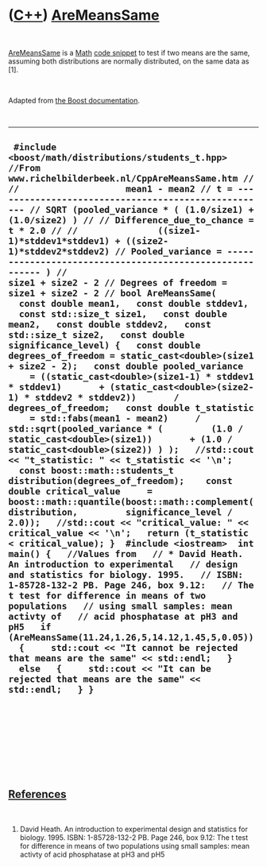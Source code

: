 



 

 

 

 

 

([C++](Cpp.md)) [AreMeansSame](CppAreMeansSame.md)
====================================================

 

[AreMeansSame](CppAreMeansSame.md) is a [Math](CppMath.md) [code
snippet](CppCodeSnippets.md) to test if two means are the same,
assuming both distributions are normally distributed, on the same data
as \[1\].

 

Adapted from [the Boost
documentation](http://www.boost.org/doc/libs/1_42_0/libs/math/doc/sf_and_dist/html/math_toolkit/dist/stat_tut/weg/st_eg/two_sample_students_t.html).

 

  -----------------------------------------------------------------------------------------------------------------------------------------------------------------------------------------------------------------------------------------------------------------------------------------------------------------------------------------------------------------------------------------------------------------------------------------------------------------------------------------------------------------------------------------------------------------------------------------------------------------------------------------------------------------------------------------------------------------------------------------------------------------------------------------------------------------------------------------------------------------------------------------------------------------------------------------------------------------------------------------------------------------------------------------------------------------------------------------------------------------------------------------------------------------------------------------------------------------------------------------------------------------------------------------------------------------------------------------------------------------------------------------------------------------------------------------------------------------------------------------------------------------------------------------------------------------------------------------------------------------------------------------------------------------------------------------------------------------------------------------------------------------------------------------------------------------------------------------------------------------------------------------------------------------------------------------------------------------------------------------------------------------------------------------------------------------------------------------------------------------------------------------------------------------------------------------------------------------------
  ` #include <boost/math/distributions/students_t.hpp>  //From www.richelbilderbeek.nl/CppAreMeansSame.htm // //                    mean1 - mean2 // t = ---------------------------------------------------- // SQRT (pooled_variance * ( (1.0/size1) + (1.0/size2) ) // // Difference_due_to_chance = t * 2.0 // //               ((size1-1)*stddev1*stddev1) + ((size2-1)*stddev2*stddev2) // Pooled_variance = --------------------------------------------------------- ) //                                     size1 + size2 - 2 // Degrees of freedom = size1 + size2 - 2 // bool AreMeansSame(   const double mean1,   const double stddev1,   const std::size_t size1,   const double mean2,   const double stddev2,   const std::size_t size2,   const double significance_level) {   const double degrees_of_freedom = static_cast<double>(size1 + size2 - 2);   const double pooled_variance     = ((static_cast<double>(size1-1) * stddev1 * stddev1)       + (static_cast<double>(size2-1) * stddev2 * stddev2))       / degrees_of_freedom;   const double t_statistic     = std::fabs(mean1 - mean2)     / std::sqrt(pooled_variance * (         (1.0 / static_cast<double>(size1))       + (1.0 / static_cast<double>(size2)) ) );   //std::cout << "t_statistic: " << t_statistic << '\n';   const boost::math::students_t distribution(degrees_of_freedom);    const double critical_value     = boost::math::quantile(boost::math::complement(distribution,         significance_level / 2.0));   //std::cout << "critical_value: " << critical_value << '\n';   return (t_statistic < critical_value); }  #include <iostream>  int main() {   //Values from   // * David Heath. An introduction to experimental   // design and statistics for biology. 1995.   // ISBN: 1-85728-132-2 PB. Page 246, box 9.12:   // The t test for difference in means of two populations   // using small samples: mean activty of   // acid phosphatase at pH3 and pH5   if (AreMeansSame(11.24,1.26,5,14.12,1.45,5,0.05))   {     std::cout << "It cannot be rejected that means are the same" << std::endl;   }   else   {     std::cout << "It can be rejected that means are the same" << std::endl;   } }`
  -----------------------------------------------------------------------------------------------------------------------------------------------------------------------------------------------------------------------------------------------------------------------------------------------------------------------------------------------------------------------------------------------------------------------------------------------------------------------------------------------------------------------------------------------------------------------------------------------------------------------------------------------------------------------------------------------------------------------------------------------------------------------------------------------------------------------------------------------------------------------------------------------------------------------------------------------------------------------------------------------------------------------------------------------------------------------------------------------------------------------------------------------------------------------------------------------------------------------------------------------------------------------------------------------------------------------------------------------------------------------------------------------------------------------------------------------------------------------------------------------------------------------------------------------------------------------------------------------------------------------------------------------------------------------------------------------------------------------------------------------------------------------------------------------------------------------------------------------------------------------------------------------------------------------------------------------------------------------------------------------------------------------------------------------------------------------------------------------------------------------------------------------------------------------------------------------------------------------

 

 

 

 

 

[References](CppReferences.md)
-------------------------------

 

1.  David Heath. An introduction to experimental design and statistics
    for biology. 1995. ISBN: 1-85728-132-2 PB. Page 246, box 9.12: The t
    test for difference in means of two populations using small samples:
    mean activty of acid phosphatase at pH3 and pH5

 

 

 

 

 





 



